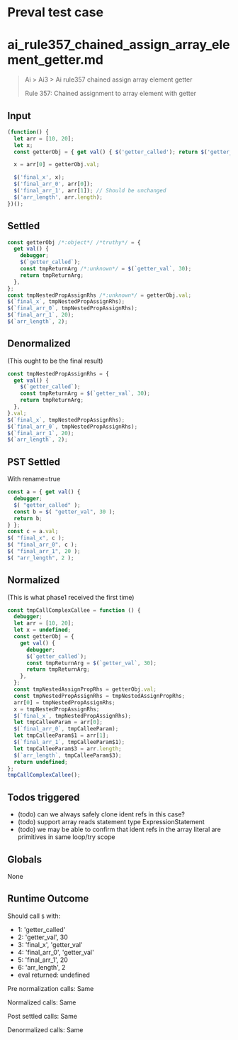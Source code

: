 # Preval test case

# ai_rule357_chained_assign_array_element_getter.md

> Ai > Ai3 > Ai rule357 chained assign array element getter
>
> Rule 357: Chained assignment to array element with getter

## Input

`````js filename=intro
(function() {
  let arr = [10, 20];
  let x;
  const getterObj = { get val() { $('getter_called'); return $('getter_val', 30); } };

  x = arr[0] = getterObj.val;

  $('final_x', x);
  $('final_arr_0', arr[0]);
  $('final_arr_1', arr[1]); // Should be unchanged
  $('arr_length', arr.length);
})();
`````


## Settled


`````js filename=intro
const getterObj /*:object*/ /*truthy*/ = {
  get val() {
    debugger;
    $(`getter_called`);
    const tmpReturnArg /*:unknown*/ = $(`getter_val`, 30);
    return tmpReturnArg;
  },
};
const tmpNestedPropAssignRhs /*:unknown*/ = getterObj.val;
$(`final_x`, tmpNestedPropAssignRhs);
$(`final_arr_0`, tmpNestedPropAssignRhs);
$(`final_arr_1`, 20);
$(`arr_length`, 2);
`````


## Denormalized
(This ought to be the final result)

`````js filename=intro
const tmpNestedPropAssignRhs = {
  get val() {
    $(`getter_called`);
    const tmpReturnArg = $(`getter_val`, 30);
    return tmpReturnArg;
  },
}.val;
$(`final_x`, tmpNestedPropAssignRhs);
$(`final_arr_0`, tmpNestedPropAssignRhs);
$(`final_arr_1`, 20);
$(`arr_length`, 2);
`````


## PST Settled
With rename=true

`````js filename=intro
const a = { get val() {
  debugger;
  $( "getter_called" );
  const b = $( "getter_val", 30 );
  return b;
} };
const c = a.val;
$( "final_x", c );
$( "final_arr_0", c );
$( "final_arr_1", 20 );
$( "arr_length", 2 );
`````


## Normalized
(This is what phase1 received the first time)

`````js filename=intro
const tmpCallComplexCallee = function () {
  debugger;
  let arr = [10, 20];
  let x = undefined;
  const getterObj = {
    get val() {
      debugger;
      $(`getter_called`);
      const tmpReturnArg = $(`getter_val`, 30);
      return tmpReturnArg;
    },
  };
  const tmpNestedAssignPropRhs = getterObj.val;
  const tmpNestedPropAssignRhs = tmpNestedAssignPropRhs;
  arr[0] = tmpNestedPropAssignRhs;
  x = tmpNestedPropAssignRhs;
  $(`final_x`, tmpNestedPropAssignRhs);
  let tmpCalleeParam = arr[0];
  $(`final_arr_0`, tmpCalleeParam);
  let tmpCalleeParam$1 = arr[1];
  $(`final_arr_1`, tmpCalleeParam$1);
  let tmpCalleeParam$3 = arr.length;
  $(`arr_length`, tmpCalleeParam$3);
  return undefined;
};
tmpCallComplexCallee();
`````


## Todos triggered


- (todo) can we always safely clone ident refs in this case?
- (todo) support array reads statement type ExpressionStatement
- (todo) we may be able to confirm that ident refs in the array literal are primitives in same loop/try scope


## Globals


None


## Runtime Outcome


Should call `$` with:
 - 1: 'getter_called'
 - 2: 'getter_val', 30
 - 3: 'final_x', 'getter_val'
 - 4: 'final_arr_0', 'getter_val'
 - 5: 'final_arr_1', 20
 - 6: 'arr_length', 2
 - eval returned: undefined

Pre normalization calls: Same

Normalized calls: Same

Post settled calls: Same

Denormalized calls: Same
